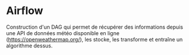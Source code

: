# Airflow

Construction d'un DAG qui permet de récupérer des informations depuis une API de données météo disponible en ligne (https://openweathermap.org/), les stocke, les transforme et entraîne un algorithme dessus.
